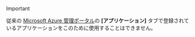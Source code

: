 > [!IMPORTANT]
> 従来の [Microsoft Azure 管理ポータル](https://manage.windowsazure.com/)の **[アプリケーション]** タブで登録されているアプリケーションをこのために使用することはできません。
> 
> 

<!----HONumber=Oct15_HO3-->